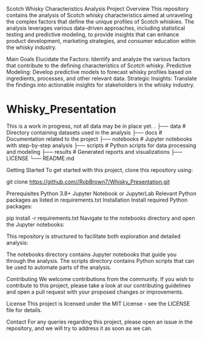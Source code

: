 Scotch Whisky Characteristics Analysis
Project Overview
This repository contains the analysis of Scotch whisky characteristics aimed at unraveling the complex factors that define the unique profiles of Scotch whiskies. The analysis leverages various data-driven approaches, including statistical testing and predictive modeling, to provide insights that can enhance product development, marketing strategies, and consumer education within the whisky industry.

Main Goals
Elucidate the Factors: Identify and analyze the various factors that contribute to the defining characteristics of Scotch whisky.
Predictive Modeling: Develop predictive models to forecast whisky profiles based on ingredients, processes, and other relevant data.
Strategic Insights: Translate the findings into actionable insights for stakeholders in the whisky industry.

# Whisky_Presentation
This is a work in progress, not all data may be in place yet. 
.
├── data                    # Directory containing datasets used in the analysis
├── docs                    # Documentation related to the project
├── notebooks               # Jupyter notebooks with step-by-step analysis
├── scripts                 # Python scripts for data processing and modeling
├── results                 # Generated reports and visualizations
├── LICENSE
└── README.md

Getting Started
To get started with this project, clone this repository using:

git clone https://github.com//RobBrown7/Whisky_Presentation.git

Prerequisites
Python 3.8+
Jupyter Notebook or JupyterLab
Relevant Python packages as listed in requirements.txt
Installation
Install required Python packages:

pip install -r requirements.txt
Navigate to the notebooks directory and open the Jupyter notebooks:

This repository is structured to facilitate both exploration and detailed analysis:

The notebooks directory contains Jupyter notebooks that guide you through the analysis.
The scripts directory contains Python scripts that can be used to automate parts of the analysis.

Contributing
We welcome contributions from the community. If you wish to contribute to this project, please take a look at our contributing guidelines and open a pull request with your proposed changes or improvements.

License
This project is licensed under the MIT License - see the LICENSE file for details.

Contact
For any queries regarding this project, please open an issue in the repository, and we will try to address it as soon as we can.
